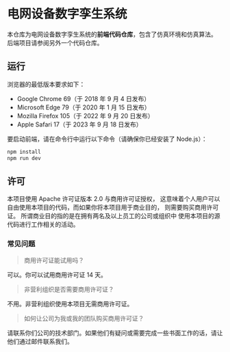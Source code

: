 # 电网设备数字孪生系统

本仓库为电网设备数字孪生系统的**前端代码仓库**，包含了仿真环境和仿真算法。
后端项目请参阅另外一个代码仓库。

## 运行

浏览器的最低版本要求如下：

- Google Chrome 69（于 2018 年 9 月 4 日发布）
- Microsoft Edge 79（于 2020 年 1 月 15 日发布）
- Mozilla Firefox 105（于 2022 年 9 月 20 日发布）
- Apple Safari 17（于 2023 年 9 月 18 日发布）

要启动前端，请在命令行中运行以下命令（请确保你已经安装了 Node.js）：

```bash
npm install
npm run dev
```

## 许可

本项目使用 Apache 许可证版本 2.0 与商用许可证授权，
这意味着个人用户可以自由使用本项目的代码，而如果你将本项目用于商业目的，
则需要购买商用许可证。 所谓商业目的指的是在拥有两名及以上员工的公司或组织中
使用本项目的源代码进行工作相关的活动。

### 常见问题

> 商用许可证能试用吗？

可以。你可以试用商用许可证 14 天。

> 非营利组织是否需要商用许可证？

不用。非营利组织使用本项目无需商用许可证。

> 如何让公司为我或我的团队购买商用许可证？

请联系你们公司的技术部门。如果他们有疑问或需要完成一些书面工作的话，请让他们通过邮件联系我们。

